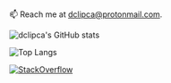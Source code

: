 📫 Reach me at dclipca@protonmail.com.

![dclipca's GitHub stats](https://github-readme-stats.vercel.app/api?username=dclipca&show_icons=true&theme=dark)

![Top Langs](https://github-readme-stats.vercel.app/api/top-langs/?username=dclipca&layout=compact&theme=dark)

[![StackOverflow](https://img.shields.io/badge/StackOverflow-Dan%20Clipca-orange?style=flat-square&logo=stackoverflow)](https://stackoverflow.com/users/11356638/dclipca)
